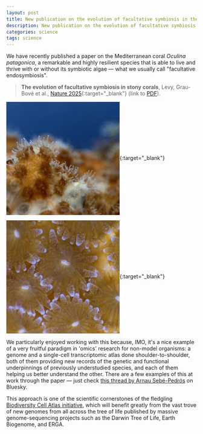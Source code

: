```yaml
---
layout: post
title: New publication on the evolution of facultative symbiosis in the Mediterranean coral Oculina patagonica
description: New publication on the evolution of facultative symbiosis in the Mediterranean coral Oculina patagonica
categories: science
tags: science
---
```


We have recently published a paper on the Mediterranean coral *Oculina patagonica*, a remarkable and highly resilient species that is able to live and thrive with or without its symbiotic algae — what we usually call "facultative endosymbiosis".

> **The evolution of facultative symbiosis in stony corals**, Levy, Grau-Bové et al., [Nature 2025](https://www.nature.com/articles/s41586-025-09623-6?){:target="_blank"} (link to [PDF](/assets/img/levygrau25.pdf)).

[<img width="300" src="/assets/img/oculina_small.jpg" alt="Partially bleached Oculina patagonica colony" align="center" class="circular-square">](https://www.nature.com/articles/s41586-025-09623-6){:target="_blank"}

[<img width="300" src="/assets/img/oculina_polyp_small.jpg" alt="Open Oculina polyp" align="center" class="circular-square">](https://www.nature.com/articles/s41586-025-09623-6){:target="_blank"}

We particularly enjoyed working with this because, IMO, it's a nice example of a very fruitful paradigm in 'omics' research for non-model organisms: a genome and a single-cell transcriptomic atlas done shoulder-to-shoulder, both of them providing new records of the genetic and functional underpinnings of previously understudied species, and each of them helping us better understand the other. There are a few examples of this at work through the paper — just check [this thread by Arnau Sebé-Pedrós]([url](https://bsky.app/profile/arnausebe.bsky.social/post/3m3azphzuvk2e)) on Bluesky.

This approach is one of the scientific cornerstones of the fledgling [Biodiversity Cell Atlas initiative]([url](https://biodiversitycellatlas.org/)), which will benefit greatly from the vast trove of new genomes from all across the tree of life published by massive genome-sequencing projects such as the Darwin Tree of Life, Earth Biogenome, and ERGA.
